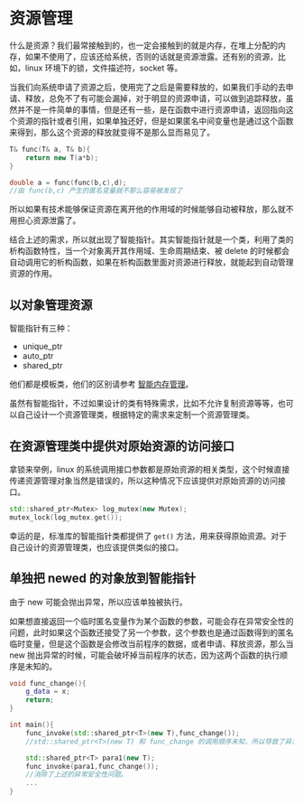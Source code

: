 # 资源管理

什么是资源？我们最常接触到的，也一定会接触到的就是内存，在堆上分配的内存，如果不使用了，应该还给系统，否则的话就是资源泄露。还有别的资源，比如，linux 环境下的锁，文件描述符，socket 等。

当我们向系统申请了资源之后，使用完了之后是需要释放的，如果我们手动的去申请、释放，总免不了有可能会漏掉，对于明显的资源申请，可以做到追踪释放，虽然并不是一件简单的事情，但是还有一些，是在函数中进行资源申请，返回指向这个资源的指针或者引用，如果单独还好，但是如果匿名中间变量也是通过这个函数来得到，那么这个资源的释放就变得不是那么显而易见了。

```c++
T& func(T& a, T& b){
    return new T(a*b);
}

double a = func(func(b,c),d);
//由 func(b,c) 产生的匿名变量就不那么容易被发现了
```

所以如果有技术能够保证资源在离开他的作用域的时候能够自动被释放，那么就不用担心资源泄露了。

结合上述的需求，所以就出现了智能指针。其实智能指针就是一个类，利用了类的析构函数特性，当一个对象离开其作用域、生命周期结束、被 delete 的时候都会自动调用它的析构函数，如果在析构函数里面对资源进行释放，就能起到自动管理资源的作用。

## 以对象管理资源

智能指针有三种：

- unique_ptr
- auto_ptr
- shared_ptr

他们都是模板类，他们的区别请参考 [智能内存管理](../c++基础/智能内存管理.md)。

虽然有智能指针，不过如果设计的类有特殊需求，比如不允许复制资源等等，也可以自己设计一个资源管理类，根据特定的需求来定制一个资源管理类。

## 在资源管理类中提供对原始资源的访问接口

拿锁来举例，linux 的系统调用接口参数都是原始资源的相关类型，这个时候直接传递资源管理对象当然是错误的，所以这种情况下应该提供对原始资源的访问接口。

```c++
std::shared_ptr<Mutex> log_mutex(new Mutex);
mutex_lock(log_mutex.get());
```

幸运的是，标准库的智能指针类都提供了 `get()` 方法，用来获得原始资源。对于自己设计的资源管理类，也应该提供类似的接口。

## 单独把 newed 的对象放到智能指针

由于 new 可能会抛出异常，所以应该单独被执行。

如果想直接返回一个临时匿名变量作为某个函数的参数，可能会存在异常安全性的问题，此时如果这个函数还接受了另一个参数，这个参数也是通过函数得到的匿名临时变量，但是这个函数是会修改当前程序的数据，或者申请、释放资源，那么当 new 抛出异常的时候，可能会破坏掉当前程序的状态，因为这两个函数的执行顺序是未知的。

```c++
void func_change(){
    g_data = x;
    return;
}

int main(){
    func_invoke(std::shared_ptr<T>(new T),func_change());
    //std::shared_ptr<T>(new T) 和 func_change 的调用顺序未知，所以导致了异常安全性问题

    std::shared_ptr<T> para1(new T);
    func_invoke(para1,func_change());
    //消除了上述的异常安全性问题。
    ...
}
```